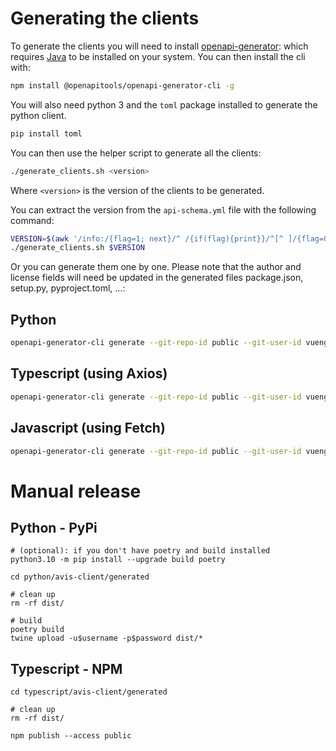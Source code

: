 # Generating the clients

To generate the clients you will need to
install [openapi-generator](https://github.com/OpenAPITools/openapi-generator):
which requires [Java](https://www.java.com/en/download/) to be installed on your system. You can then install the cli
with:

```bash
npm install @openapitools/openapi-generator-cli -g
```

You will also need python 3 and the `toml` package installed to generate the python client.

```bash
pip install toml
```

You can then use the helper script to generate all the clients:

```bash
./generate_clients.sh <version>
```

Where `<version>` is the version of the clients to be generated.

You can extract the version from the `api-schema.yml` file with the following command:

```bash
VERSION=$(awk '/info:/{flag=1; next}/^ /{if(flag){print}}/^[^ ]/{flag=0}' ../api-schema.yml | grep 'version:' | awk '{print $2}')
./generate_clients.sh $VERSION
```

Or you can generate them one by one. Please note that the author and license fields will need be updated in the generated
files package.json, setup.py, pyproject.toml, ...:

## Python

```bash
openapi-generator-cli generate --git-repo-id public --git-user-id vuengineering -i ../api-schema.yml -g python -o python/avis-client/generated --additional-properties=packageName=avis_client,packageVersion=0.1.0
```

## Typescript (using Axios)

```bash
openapi-generator-cli generate --git-repo-id public --git-user-id vuengineering -i ../api-schema.yml -g typescript-axios -o typescript/avis-client/generated --additional-properties=withInterfaces=true,npmName=@viun/avis-client
```

## Javascript (using Fetch)

```bash
openapi-generator-cli generate --git-repo-id public --git-user-id vuengineering -i ../api-schema.yml -g javascript -o javascript/avis-client/generated --additional-properties=npmName=@viun/avis-client-js
```

# Manual release

## Python - PyPi

```
# (optional): if you don't have poetry and build installed
python3.10 -m pip install --upgrade build poetry

cd python/avis-client/generated

# clean up
rm -rf dist/

# build
poetry build
twine upload -u$username -p$password dist/*
```

## Typescript - NPM

```
cd typescript/avis-client/generated

# clean up
rm -rf dist/

npm publish --access public
```
